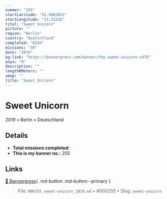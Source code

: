 ```yaml
---
nummer: "255"
startLatitude: "52.5065851"
startLongitude: "13.33226"
titel: "Sweet Unicorn"
picture: ""
region: "Berlin"
country: "Deutschland"
completed: "6156"
missions: "30"
date: "2019"
bg-link: "https://bannergress.com/banner/the-sweet-unicorn-cd78"
onyx: "0"
description: ""
lengthKMeters: ""
umap: ""
title: "Sweet Unicorn"
---
```

# Sweet Unicorn

*2019* • Berlin • Deutschland



## Details


- **Total missions completed:** 
- **This is my banner no.:** 255




## Links
[🔗 Bannergress](https://bannergress.com/banner/the-sweet-unicorn-cd78){ .md-button .md-button--primary }



> File: `000255_sweet-unicorn_2019.md` • #000255 • Slug: `sweet-unicorn`
